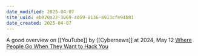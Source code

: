 ```yaml
---
date_modified: 2025-04-07
site_uuid: eb020a22-3069-4059-8136-a913cfe94b81
date_created: 2025-04-07
---
```


A good overview on [[YouTube]] by [[Cybernews]] at 2024, May 12 [Where People Go When They Want to Hack You](https://youtu.be/TLPHmHPaCiQ?si=pIoLkUxhYTsImwBx)